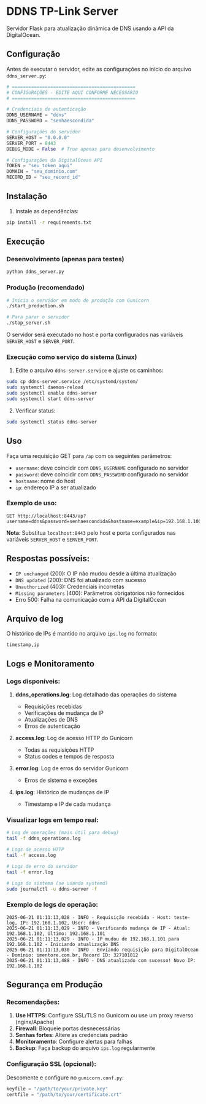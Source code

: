 # DDNS TP-Link Server

Servidor Flask para atualização dinâmica de DNS usando a API da DigitalOcean.

## Configuração

Antes de executar o servidor, edite as configurações no início do arquivo `ddns_server.py`:

```python
# =============================================
# CONFIGURAÇÕES - EDITE AQUI CONFORME NECESSÁRIO
# =============================================

# Credenciais de autenticação
DDNS_USERNAME = "ddns"
DDNS_PASSWORD = "senhaescondida"

# Configurações do servidor
SERVER_HOST = "0.0.0.0"
SERVER_PORT = 8443
DEBUG_MODE = False  # True apenas para desenvolvimento

# Configurações da DigitalOcean API
TOKEN = "seu_token_aqui"
DOMAIN = "seu_dominio.com"
RECORD_ID = "seu_record_id"
```

## Instalação

1. Instale as dependências:
```bash
pip install -r requirements.txt
```

## Execução

### Desenvolvimento (apenas para testes)

```bash
python ddns_server.py
```

### Produção (recomendado)

```bash
# Inicia o servidor em modo de produção com Gunicorn
./start_production.sh

# Para parar o servidor
./stop_server.sh
```

O servidor será executado no host e porta configurados nas variáveis `SERVER_HOST` e `SERVER_PORT`.

### Execução como serviço do sistema (Linux)

1. Edite o arquivo `ddns-server.service` e ajuste os caminhos:
```bash
sudo cp ddns-server.service /etc/systemd/system/
sudo systemctl daemon-reload
sudo systemctl enable ddns-server
sudo systemctl start ddns-server
```

2. Verificar status:
```bash
sudo systemctl status ddns-server
```

## Uso

Faça uma requisição GET para `/ap` com os seguintes parâmetros:

- `username`: deve coincidir com `DDNS_USERNAME` configurado no servidor
- `password`: deve coincidir com `DDNS_PASSWORD` configurado no servidor
- `hostname`: nome do host
- `ip`: endereço IP a ser atualizado

### Exemplo de uso:

```
GET http://localhost:8443/ap?username=ddns&password=senhaescondida&hostname=example&ip=192.168.1.100
```

**Nota**: Substitua `localhost:8443` pelo host e porta configurados nas variáveis `SERVER_HOST` e `SERVER_PORT`.

## Respostas possíveis:

- `IP unchanged` (200): O IP não mudou desde a última atualização
- `DNS updated` (200): DNS foi atualizado com sucesso
- `Unauthorized` (403): Credenciais incorretas
- `Missing parameters` (400): Parâmetros obrigatórios não fornecidos
- Erro 500: Falha na comunicação com a API da DigitalOcean

## Arquivo de log

O histórico de IPs é mantido no arquivo `ips.log` no formato:
```
timestamp,ip
```

## Logs e Monitoramento

### Logs disponíveis:

1. **ddns_operations.log**: Log detalhado das operações do sistema
   - Requisições recebidas
   - Verificações de mudança de IP
   - Atualizações de DNS
   - Erros de autenticação
   
2. **access.log**: Log de acesso HTTP do Gunicorn
   - Todas as requisições HTTP
   - Status codes e tempos de resposta
   
3. **error.log**: Log de erros do servidor Gunicorn
   - Erros de sistema e exceções
   
4. **ips.log**: Histórico de mudanças de IP
   - Timestamp e IP de cada mudança

### Visualizar logs em tempo real:
```bash
# Log de operações (mais útil para debug)
tail -f ddns_operations.log

# Logs de acesso HTTP
tail -f access.log

# Logs de erro do servidor
tail -f error.log

# Logs do sistema (se usando systemd)
sudo journalctl -u ddns-server -f
```

### Exemplo de logs de operação:
```
2025-06-21 01:11:13,028 - INFO - Requisição recebida - Host: teste-log, IP: 192.168.1.102, User: ddns
2025-06-21 01:11:13,029 - INFO - Verificando mudança de IP - Atual: 192.168.1.102, Último: 192.168.1.101
2025-06-21 01:11:13,029 - INFO - IP mudou de 192.168.1.101 para 192.168.1.102 - Iniciando atualização DNS
2025-06-21 01:11:13,030 - INFO - Enviando requisição para DigitalOcean - Domínio: imentore.com.br, Record ID: 327101812
2025-06-21 01:11:13,488 - INFO - DNS atualizado com sucesso! Novo IP: 192.168.1.102
```

## Segurança em Produção

### Recomendações:
1. **Use HTTPS**: Configure SSL/TLS no Gunicorn ou use um proxy reverso (nginx/Apache)
2. **Firewall**: Bloqueie portas desnecessárias
3. **Senhas fortes**: Altere as credenciais padrão
4. **Monitoramento**: Configure alertas para falhas
5. **Backup**: Faça backup do arquivo `ips.log` regularmente

### Configuração SSL (opcional):
Descomente e configure no `gunicorn.conf.py`:
```python
keyfile = "/path/to/your/private.key"
certfile = "/path/to/your/certificate.crt"
```
